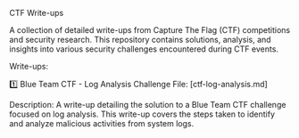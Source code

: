 CTF Write-ups

A collection of detailed write-ups from Capture The Flag (CTF) competitions and security research. This repository contains solutions, analysis, and insights into various security challenges encountered during CTF events.

Write-ups:

1️⃣ Blue Team CTF - Log Analysis Challenge
File: [ctf-log-analysis.md]

Description: A write-up detailing the solution to a Blue Team CTF challenge focused on log analysis. This write-up covers the steps taken to identify and analyze malicious activities from system logs.
